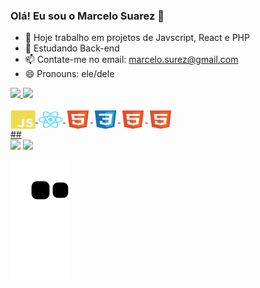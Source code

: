 ### Olá! Eu sou o Marcelo Suarez 👋

- 🔭 Hoje trabalho em projetos de Javscript, React e PHP
- 🌱 Estudando Back-end
- 📫 Contate-me no email: marcelo.surez@gmail.com
- 😄 Pronouns: ele/dele

<div>
<a href="https://github.com/marceloasuarez">
<img height="180em" src="https://github-readme-stats.vercel.app/api?username=marceloasuarez&show_icons=true&theme=dracula&include_all_commits=true&count_private=true"/>
<img height="180em" src="https://github-readme-stats.vercel.app/api/top-langs/?username=marceloasuarez&layout=compact&langs_count=16&theme=dracula"/>
</div>
<div style="display: inline_block"><br>
<img align="center" alt="Marc-JS" height="30" Width="40" src="https://raw.githubusercontent.com/devicons/devicon/master/icons/javascript/javascript-plain.svg">
<img align="center" alt="Marc-JS" height="30" Width="40" src="https://raw.githubusercontent.com/devicons/devicon/master/icons/react/react-original.svg">
<img align="center" alt="Marc-JS" height="30" Width="40" src="https://raw.githubusercontent.com/devicons/devicon/master/icons/html5/html5-original.svg">
<img align="center" alt="Marc-JS" height="30" Width="40" src="https://raw.githubusercontent.com/devicons/devicon/master/icons/css3/css3-original.svg">
<img align="center" alt="Marc-JS" height="30" Width="40" src="https://raw.githubusercontent.com/devicons/devicon/master/icons/html5/html5-original.svg">
<img align="center" alt="Marc-JS" height="30" Width="40" src="https://raw.githubusercontent.com/devicons/devicon/master/icons/html5/html5-original.svg">
</div> 
##
<div>
<a href="https://www.linkedin.com/in/marcelo-adrian-suarez" target="_blank"><img src="https://img.shields.io/badge/-LinkedIn-%230077B5?style=for-the-badge&logo=linkedin&logoColor=white" target="_blank"></a>
<a href="mailto:marcelo.suarez@gmail.com"><img src="https://img.shields.io/badge/Gmail-D14836?style=for-the-badge&logo=gmail&logoColor=white" target="_blank"></a>


![Snake antmation](https://github.com/marceloasuarez/marceloasuarez/blob/output/github-contribution-grid-snake.svg)

</div>

